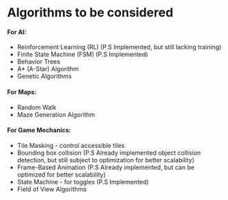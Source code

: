 <h1>Algorithms to be considered</h1>
<h4>For AI:</h4>
<ul>
  <li>Reinforcement Learning (RL) (P.S Implemented, but still lacking training)</li>
  <li>Finite State Machine (FSM) (P.S Implemented)</li>
  <li>Behavior Trees</li>
  <li>A* (A-Star) Algorithm</li>
  <li>Genetic Algorithms</li>
</ul>

<h4>For Maps:</h4>
<ul>
  <li>Random Walk</li>
  <li>Maze Generation Algorithm</li>
</ul>

<h4>For Game Mechanics:</h4>
<ul>
  <li>Tile Masking - control accessible tiles</li>
  <li>Bounding box collision (P.S Already implemented object collision detection, but still subject to optimization for better scalability)</li>
  <li>Frame-Based Animation (P.S Already implemented, but can be optimized for better scalability)</li>
  <li>State Machine - for toggles (P.S Implemented)</li>
  <li>Field of View Algorithms</li>
</ul>
